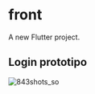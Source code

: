 # front

A new Flutter project.

## Login prototipo

![843shots_so](https://github.com/user-attachments/assets/b21e3f34-7700-4c31-833d-a12e7e47dc04)
